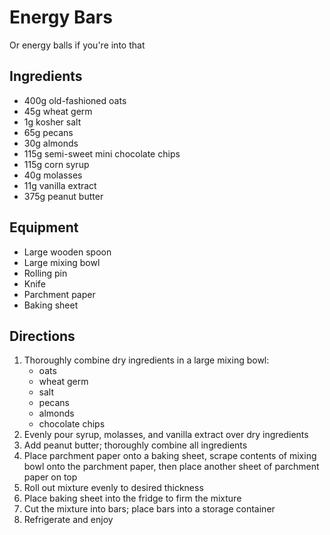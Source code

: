 # Energy Bars 
Or energy balls if you're into that
## Ingredients

* 400g old-fashioned oats
* 45g wheat germ
* 1g kosher salt
* 65g pecans
* 30g almonds
* 115g semi-sweet mini chocolate chips
* 115g corn syrup
* 40g molasses
* 11g vanilla extract
* 375g peanut butter

## Equipment
* Large wooden spoon
* Large mixing bowl
* Rolling pin
* Knife
* Parchment paper
* Baking sheet

## Directions

1. Thoroughly combine dry ingredients in a large mixing bowl:
    * oats
    * wheat germ
    * salt
    * pecans
    * almonds
    * chocolate chips
2. Evenly pour syrup, molasses, and vanilla extract over dry ingredients
3. Add peanut butter; thoroughly combine all ingredients
4. Place parchment paper onto a baking sheet, scrape contents of mixing bowl onto the parchment paper, then place another sheet of parchment paper on top
5. Roll out mixture evenly to desired thickness
6. Place baking sheet into the fridge to firm the mixture
7. Cut the mixture into bars; place bars into a storage container
8. Refrigerate and enjoy
